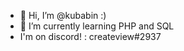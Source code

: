 - 👋 Hi, I’m @kubabin :)
- 🌱 I’m currently learning PHP and SQL
- I'm on discord! : createview#2937

<!---
kubabin/kubabin is a ✨ special ✨ repository because its `README.md` (this file) appears on your GitHub profile.
You can click the Preview link to take a look at your changes.
--->

